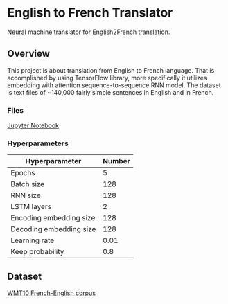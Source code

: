 # English to French Translator


Neural machine translator for English2French translation.

## Overview
This project is about translation from English to French language. That is accomplished by using TensorFlow library, more specifically it utilizes embedding with attention sequence-to-sequence RNN model. The dataset is text files of ~140,000 fairly simple sentences in English and in French.

### Files

[Jupyter Notebook](https://github.com/hparik11/language-translation/blob/master/language_translation.ipynb)

### Hyperparameters

Hyperparameter          | Number |
----------------------- | ------ |
Epochs                  | 5     |
Batch size              | 128    |
RNN size                | 128    |
LSTM layers             | 2      |
Encoding embedding size | 128    |
Decoding embedding size | 128    |
Learning rate           | 0.01  |
Keep probability        | 0.8    |

## Dataset

[WMT10 French-English corpus](http://www.statmt.org/wmt10/training-giga-fren.tar)
